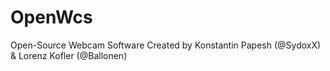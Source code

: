 # OpenWcs
Open-Source Webcam Software
Created by Konstantin Papesh (@SydoxX) & Lorenz Kofler (@Ballonen)

